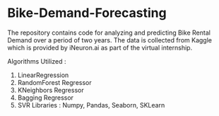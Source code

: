 # Bike-Demand-Forecasting
The repository contains code for analyzing and predicting Bike Rental Demand over a period of two years. The data is collected from Kaggle which is provided by iNeuron.ai as part of the virtual internship.

Algorithms Utilized : 
1. LinearRegression
2. RandomForest Regressor
3. KNeighbors Regressor
4. Bagging Regressor
5. SVR
Libraries : Numpy, Pandas, Seaborn, SKLearn
